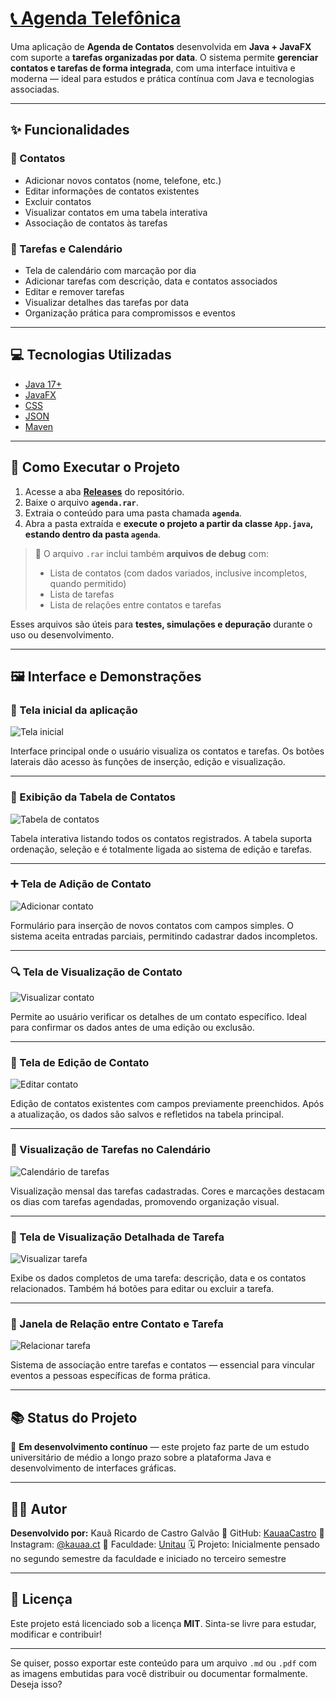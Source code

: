 # [📞 Agenda Telefônica](https://github.com/KauaaCastro/Agenda_Telefonica)

Uma aplicação de **Agenda de Contatos** desenvolvida em **Java + JavaFX** com suporte a **tarefas organizadas por data**. O sistema permite **gerenciar contatos e tarefas de forma integrada**, com uma interface intuitiva e moderna — ideal para estudos e prática contínua com Java e tecnologias associadas.

---

## ✨ Funcionalidades

### 👤 Contatos

* Adicionar novos contatos (nome, telefone, etc.)
* Editar informações de contatos existentes
* Excluir contatos
* Visualizar contatos em uma tabela interativa
* Associação de contatos às tarefas

### 📆 Tarefas e Calendário

* Tela de calendário com marcação por dia
* Adicionar tarefas com descrição, data e contatos associados
* Editar e remover tarefas
* Visualizar detalhes das tarefas por data
* Organização prática para compromissos e eventos

---

## 💻 Tecnologias Utilizadas

* [Java 17+](https://www.oracle.com/java/technologies/javase/jdk17-archive-downloads.html)
* [JavaFX](https://openjfx.io/)
* [CSS](https://developer.mozilla.org/en-US/docs/Web/CSS)
* [JSON](https://www.json.org/json-en.html)
* [Maven](https://maven.apache.org/)

---

## 🚀 Como Executar o Projeto

1. Acesse a aba [**Releases**](https://github.com/KauaaCastro/Agenda_Telefonica/releases) do repositório.
2. Baixe o arquivo **`agenda.rar`**.
3. Extraia o conteúdo para uma pasta chamada **`agenda`**.
4. Abra a pasta extraída e **execute o projeto a partir da classe `App.java`, estando dentro da pasta `agenda`**.

> 🔧 O arquivo `.rar` inclui também **arquivos de debug** com:
>
> * Lista de contatos (com dados variados, inclusive incompletos, quando permitido)
> * Lista de tarefas
> * Lista de relações entre contatos e tarefas

Esses arquivos são úteis para **testes, simulações e depuração** durante o uso ou desenvolvimento.

---

## 🖼️ Interface e Demonstrações

### 📌 Tela inicial da aplicação

![Tela inicial](![image](https://github.com/user-attachments/assets/83a6c52b-ebbf-49bb-9121-954c087c0f73))

Interface principal onde o usuário visualiza os contatos e tarefas. Os botões laterais dão acesso às funções de inserção, edição e visualização.

---

### 📇 Exibição da Tabela de Contatos

![Tabela de contatos](https://github.com/KauaaCastro/Agenda_Telefonica/assets/20a61c18-8e5a-4d71-9532-d5bcd1d4e260)

Tabela interativa listando todos os contatos registrados. A tabela suporta ordenação, seleção e é totalmente ligada ao sistema de edição e tarefas.

---

### ➕ Tela de Adição de Contato

![Adicionar contato](https://github.com/KauaaCastro/Agenda_Telefonica/assets/a819e6d2-9dc8-42b0-b500-0be6d848cf89)

Formulário para inserção de novos contatos com campos simples. O sistema aceita entradas parciais, permitindo cadastrar dados incompletos.

---

### 🔍 Tela de Visualização de Contato

![Visualizar contato](https://github.com/KauaaCastro/Agenda_Telefonica/assets/6f439b4b-b2a2-421c-b5b1-c45654127cbf)

Permite ao usuário verificar os detalhes de um contato específico. Ideal para confirmar os dados antes de uma edição ou exclusão.

---

### 📝 Tela de Edição de Contato

![Editar contato](https://github.com/KauaaCastro/Agenda_Telefonica/assets/b4b2e494-0ad4-4e8e-a6a2-9bd58bc2ced5)

Edição de contatos existentes com campos previamente preenchidos. Após a atualização, os dados são salvos e refletidos na tabela principal.

---

### 📅 Visualização de Tarefas no Calendário

![Calendário de tarefas](https://github.com/KauaaCastro/Agenda_Telefonica/assets/fac55fa9-c489-4e1e-93b1-24617a5d5ea0)

Visualização mensal das tarefas cadastradas. Cores e marcações destacam os dias com tarefas agendadas, promovendo organização visual.

---

### 📘 Tela de Visualização Detalhada de Tarefa

![Visualizar tarefa](https://github.com/KauaaCastro/Agenda_Telefonica/assets/0f5c8b53-8e7d-4be9-b739-587349c8b89b)

Exibe os dados completos de uma tarefa: descrição, data e os contatos relacionados. Também há botões para editar ou excluir a tarefa.

---

### 🧩 Janela de Relação entre Contato e Tarefa

![Relacionar tarefa](https://github.com/KauaaCastro/Agenda_Telefonica/assets/b676de5c-5e4f-4769-be64-e474ea6bbd64)

Sistema de associação entre tarefas e contatos — essencial para vincular eventos a pessoas específicas de forma prática.

---

## 📚 Status do Projeto

📌 **Em desenvolvimento contínuo** — este projeto faz parte de um estudo universitário de médio a longo prazo sobre a plataforma Java e desenvolvimento de interfaces gráficas.

---

## 👨‍💻 Autor

**Desenvolvido por:** Kauã Ricardo de Castro Galvão
🐙 GitHub: [KauaaCastro](https://github.com/KauaaCastro)
📸 Instagram: [@kauaa.ct](https://www.instagram.com/kauaa.ct/)
🏫 Faculdade: [Unitau](https://unitau.br)
🗓️ Projeto: Inicialmente pensado no segundo semestre da faculdade e iniciado no terceiro semestre

---

## 📝 Licença

Este projeto está licenciado sob a licença **MIT**.
Sinta-se livre para estudar, modificar e contribuir!

---

Se quiser, posso exportar este conteúdo para um arquivo `.md` ou `.pdf` com as imagens embutidas para você distribuir ou documentar formalmente. Deseja isso?
